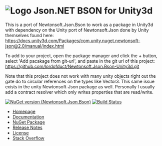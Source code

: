 # ![Logo](Doc/logo.jpg) Json.NET BSON for Unity3d

This is a port of Newtonsoft.Json.Bson to work as a package in Unity3d with dependency on the Unity port of Newtonsoft.Json done by Unity themselves found here:
https://docs.unity3d.com/Packages/com.unity.nuget.newtonsoft-json@2.0/manual/index.html

To add to your project, open the package manager and click the + button, select 'Add pacakage from git-url', and paste in the git url of this project:
https://github.com/lordofduct/Newtonsoft.Json.Bson-Unity3d.git

Note that this project does not work with many unity objects right out the gate do to circular references on the types like Vector3. This same issue exists in the unity Newtonsoft-Json package as well. Personally I usually add a contract resolver which only writes properties that are read/write.

[![NuGet version (Newtonsoft.Json.Bson)](https://img.shields.io/nuget/v/Newtonsoft.Json.Bson.svg?style=flat-square)](https://www.nuget.org/packages/Newtonsoft.Json.Bson/)
[![Build Status](https://dev.azure.com/jamesnk/Public/_apis/build/status/JamesNK.Newtonsoft.Json.Bson?branchName=master)](https://dev.azure.com/jamesnk/Public/_build/latest?definitionId=9)

- [Homepage](https://www.newtonsoft.com/json)
- [Documentation](https://www.newtonsoft.com/json/help)
- [NuGet Package](https://www.nuget.org/packages/Newtonsoft.Json.Bson)
- [Release Notes](https://github.com/JamesNK/Newtonsoft.Json.Bson/releases)
- [License](LICENSE.md)
- [Stack Overflow](https://stackoverflow.com/questions/tagged/json.net)
